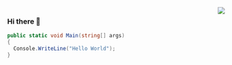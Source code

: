 <img align="right" src="https://github-readme-stats.vercel.app/api?username=Sm4Z0n3&show_icons=true&icon_color=CE1D2D&text_color=718096&bg_color=ffffff&hide_title=true" />
  
### Hi there  🌅
```c#
public static void Main(string[] args)
{
  Console.WriteLine("Hello World");
}
```
